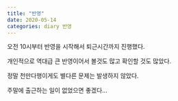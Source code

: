 ```yaml
---
title: "반영"
date: 2020-05-14
categories: diary 반영
---
```


오전 10시부터 반영을 시작해서 퇴근시간까지 진행했다.

개인적으로 역대급 큰 반영이어서 볼것도 많고 확인할 것도 많았다.

정말 천만다행이게도 별다른 문제는 발생하지 않았다.

주말에 출근하는 일이 없었으면 좋겠다...

